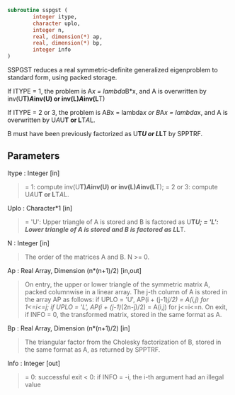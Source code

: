```fortran
subroutine sspgst (
		integer itype,
		character uplo,
		integer n,
		real, dimension(*) ap,
		real, dimension(*) bp,
		integer info
)
```

 SSPGST reduces a real symmetric-definite generalized eigenproblem
 to standard form, using packed storage.

 If ITYPE = 1, the problem is A*x = lambda*B*x,
 and A is overwritten by inv(U**T)*A*inv(U) or inv(L)*A*inv(L**T)

 If ITYPE = 2 or 3, the problem is A*B*x = lambda*x or
 B*A*x = lambda*x, and A is overwritten by U*A*U**T or L**T*A*L.

 B must have been previously factorized as U**T*U or L*L**T by SPPTRF.

## Parameters
Itype : Integer [in]
> = 1: compute inv(U**T)*A*inv(U) or inv(L)*A*inv(L**T);
> = 2 or 3: compute U*A*U**T or L**T*A*L.

Uplo : Character*1 [in]
> = 'U':  Upper triangle of A is stored and B is factored as
> U**T*U;
> = 'L':  Lower triangle of A is stored and B is factored as
> L*L**T.

N : Integer [in]
> The order of the matrices A and B.  N >= 0.

Ap : Real Array, Dimension (n*(n+1)/2) [in,out]
> On entry, the upper or lower triangle of the symmetric matrix
> A, packed columnwise in a linear array.  The j-th column of A
> is stored in the array AP as follows:
> if UPLO = 'U', AP(i + (j-1)*j/2) = A(i,j) for 1<=i<=j;
> if UPLO = 'L', AP(i + (j-1)*(2n-j)/2) = A(i,j) for j<=i<=n.
> On exit, if INFO = 0, the transformed matrix, stored in the
> same format as A.

Bp : Real Array, Dimension (n*(n+1)/2) [in]
> The triangular factor from the Cholesky factorization of B,
> stored in the same format as A, as returned by SPPTRF.

Info : Integer [out]
> = 0:  successful exit
> < 0:  if INFO = -i, the i-th argument had an illegal value

